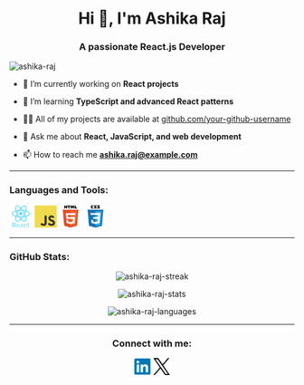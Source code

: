<h1 align="center">Hi 👋, I'm Ashika Raj</h1>
<h3 align="center">A passionate React.js Developer</h3>

<p align="left"> <img src="https://komarev.com/ghpvc/?username=your-github-username&label=Profile%20views&color=0e75b6&style=flat" alt="ashika-raj" /> </p>

- 🔭 I’m currently working on **React projects**

- 🌱 I’m learning **TypeScript and advanced React patterns**

- 👨‍💻 All of my projects are available at [github.com/your-github-username](https://github.com/your-github-username)

- 💬 Ask me about **React, JavaScript, and web development**

- 📫 How to reach me **ashika.raj@example.com**

---

<h3 align="left">Languages and Tools:</h3>
<p align="left">
  <img src="https://raw.githubusercontent.com/devicons/devicon/master/icons/react/react-original-wordmark.svg" alt="react" width="40" height="40"/>
  <img src="https://raw.githubusercontent.com/devicons/devicon/master/icons/javascript/javascript-original.svg" alt="javascript" width="40" height="40"/>
  <img src="https://raw.githubusercontent.com/devicons/devicon/master/icons/html5/html5-original-wordmark.svg" alt="html5" width="40" height="40"/>
  <img src="https://raw.githubusercontent.com/devicons/devicon/master/icons/css3/css3-original-wordmark.svg" alt="css3" width="40" height="40"/>
  <!-- Add more tools as you use them -->
</p>

---

<h3 align="left">GitHub Stats:</h3>
<p align="center">
  <img src="https://github-readme-streak-stats.herokuapp.com/?user=your-github-username&theme=blue-green" alt="ashika-raj-streak"/>
</p>

<p align="center">
  <img src="https://github-readme-stats.vercel.app/api?username=your-github-username&show_icons=true&theme=blue-green" alt="ashika-raj-stats"/>
</p>

<p align="center">
  <img src="https://github-readme-stats.vercel.app/api/top-langs?username=your-github-username&show_icons=true&locale=en&layout=compact&theme=blue-green" alt="ashika-raj-languages"/>
</p>

---

<h3 align="center">Connect with me:</h3>
<p align="center">
  <a href="https://linkedin.com/in/ashika-raj" target="blank"><img align="center" src="https://raw.githubusercontent.com/devicons/devicon/master/icons/linkedin/linkedin-original.svg" alt="ashika-raj" height="30" width="30" /></a>
  <a href="https://twitter.com/ashika-raj" target="blank"><img align="center" src="https://raw.githubusercontent.com/devicons/devicon/master/icons/twitter/twitter-original.svg" alt="ashika-raj" height="30" width="30" /></a>
</p>
